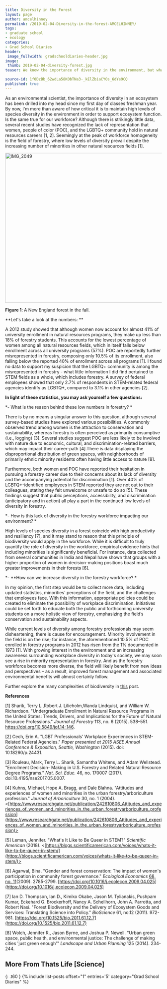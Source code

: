 ```yaml
---
title: Diversity in the Forest
layout: page
author: amcelhinney
permalink: /2019-02-04-Diversity-in-the-forest-AMCELHINNEY/
tags:
- graduate school
- ecology
categories:
- Grad School Diaries
header:
 image_fullwidth: gradschooldiaries-header.jpg
image:
 thumb: 2019-02-04-diversity-forest.jpg
teaser: We know the importance of diversity in the environment, but what’s at risk by neglecting the levels of diversity in forestry’s workforce?

source-id: 1f0DzBb_62wdLa58KObTNa3-_kElZbiaCYOs_6dYe9CQ
published: true
---
```


As an environmental scientist, the importance of diversity in an ecosystem has been drilled into my head since my first day of classes freshman year. By now, I'm more than aware of how critical it is to maintain high levels of species diversity in the environment in order to support ecosystem function. Is the same true for our workforce? Although there is strikingly little data, several recent studies have recognized the lack of representation that women, people of color (POC), and the LGBTQ+ community hold in natural resources careers [1, 2]. Seemingly at the peak of workforce homogeneity is the field of forestry, where low levels of diversity prevail despite the increasing number of minorities in other natural resources fields [1].

 

<a data-flickr-embed="true"  href="https://www.flickr.com/photos/139839751@N06/31962525788/in/dateposted-friend/" title="IMG_2049"><img src="https://farm5.staticflickr.com/4839/31962525788_89ddf41c01_z.jpg" width="640" height="480" alt="IMG_2049"></a><script async src="//embedr.flickr.com/assets/client-code.js" charset="utf-8"></script>

**Figure 1**: A New England forest in the fall.

 

**Let's take a look at the numbers: **

 

A 2012 study showed that although women now account for almost 41% of university enrollment in natural resources programs, they make up less than 18% of forestry students. This accounts for the lowest percentage of women among all natural resources fields, which in itself falls below enrollment across all university programs (57%). POC are reportedly further misrepresented in forestry, composing only 10.5% of its enrollment, also falling below the reported 40% of enrollment across all programs [1]. I found no data to support my suspicion that the LGBTQ+ community is among the misrepresented in forestry - what little information I did find pertained to STEM fields as a whole, which includes forestry. A survey of federal employees showed that only 2.7% of respondents in STEM-related federal agencies identify as LGBTQ+, compared to 3.1% in other agencies [2]. 

 

**In light of these statistics, you may ask yourself a few questions:**

 

*- What is the reason behind these low numbers in forestry? *

 

There is by no means a singular answer to this question, although several survey-based studies have explored various possibilities. A commonly observed trend among women is the attraction to conservation and sustainability, whereas forestry is often perceived as primarily consumptive (i.e., logging) [3]. Several studies suggest POC are less likely to be involved with nature due to economic, cultural, and discrimination-related barriers, which may impact their career-path [4].There is data displaying the disproportional distribution of green spaces, with neighborhoods of primarily ethnic minority residents often having little access to nature [8]. 

Furthermore, both women and POC have reported their hesitation in pursuing a forestry career due to their concerns about its lack of diversity and the accompanying potential for discrimination [1]. Over 40% of LGBTQ+-identified employees in STEM reported they are not out to their colleagues, stating they felt unwelcome or unsafe to do so [5]. These findings suggest that public perceptions, accessibility, and discrimination (anticipatory and in action) all play a part in the continued low levels of diversity in forestry. 

 

*- How is this lack of diversity in the forestry workforce impacting our environment? *

 

High levels of species diversity in a forest coincide with high productivity and resiliency [7], and it may stand to reason that this principle of biodiversity would apply in the workforce. While it is difficult to truly quantify the role of diversity in the workforce, empirical evidence hints that including minorities is significantly beneficial. For instance, data collected from several communities in India and Nepal have shown that groups with a higher proportion of women in decision-making positions boast much greater improvements in their forests [6].

 

*- **How can we increase diversity in the forestry workforce? *

 

In my opinion, the first step would be to collect more data, including updated statistics, minorities' perceptions of the field, and the challenges that employees face. With this information, appropriate policies could be created to eliminate the possibility of workplace discrimination. Initiatives could be set forth to educate both the public and forthcoming university students on a more holistic view of forestry, emphasizing the field’s conservation and sustainability aspects. 

 

While current levels of diversity among forestry professionals may seem disheartening, there is cause for encouragement. Minority involvement in the field is on the rise; for instance, the aforementioned 10.5% of POC enrolled in forestry programs in 2012 has risen from the 1% documented in 1973 [1]. With growing interest in the environment and an increasing awareness surrounding workplace diversity in today's society, we may soon see a rise in minority representation in forestry. And as the forestry workforce becomes more diverse, the field will likely benefit from new ideas and perspectives – as a result, improved forest management and associated environmental benefits will almost certainly follow.

 

Further explore the many complexities of biodiversity in [this](http://thatslifesci.com/2018-12-31-question-about-biodiversity-LMadhireddy/) post. 

**References**

[1] Sharik, Terry L.,Robert J. Lilieholm,Wanda Lindquist, and William W. Richardson. "Undergraduate Enrollment in Natural Resource Programs in the United States: Trends, Drivers, and Implications for the Future of Natural Resource Professions." *Journal of Forestry* 113, no. 6 (2015). 538–551. https://doi.org/10.5849/jof.14-146.

[2] Cech, Erin A. "LGBT Professionals' Workplace Experiences in STEM-Related Federal Agencies." *Paper presented at 2015 ASEE Annual Conference & Exposition, Seattle, Washington* (2015). doi: 10.18260/p.24431.
 
[3] Rouleau, Mark, Terry L. Sharik, Samantha Whitens, and Adam Wellstead. "Enrollment Decision- Making in U.S. Forestry and Related Natural Resource Degree Programs." *Nat. Sci. Educ.* 46, no. 170007 (2017). doi:10.4195/nse2017.05.0007.
 
[4] Kuhns, Michael, Hope A. Bragg, and Dale Blahna. "Attitudes and experiences of women and minorities in the urban forestry/arboriculture profession." *Journal of Arboriculture* 30, no. 1 (2004). <[https://www.researchgate.net/publication/242610806_Attitudes_and_experiences_of_women_and_minorities_in_the_urban_forestryarboriculture_profession](https://www.researchgate.net/publication/242610806_Attitudes_and_experiences_of_women_and_minorities_in_the_urban_forestryarboriculture_profession)>

[5] Leman, Jennifer. "What's It Like to Be Queer in STEM?" *Scientific American* (2018). <[https://blogs.scientificamerican.com/voices/whats-it-like-to-be-queer-in-stem/](https://blogs.scientificamerican.com/voices/whats-it-like-to-be-queer-in-stem/)>

[6] Agarwal, Bina. "Gender and forest conservation: The impact of women's participation in community forest governance." *Ecological Economics* [68, no. 11](https://www.sciencedirect.com/science/journal/09218009/68/11)(2009). 2785-2799. [https://doi.org/10.1016/j.ecolecon.2009.04.025](https://doi.org/10.1016/j.ecolecon.2009.04.025) 

[7] Ian D. Thompson, Ian D., Kimiko Okabe, Jason M. Tylianakis, Pushpam Kumar, Eckehard G. Brockerhoff, Nancy A. Schellhorn,  John A. Parrotta, and Robert Nasi. "Forest Biodiversity and the Delivery of Ecosystem Goods and Services: Translating Science into Policy." *BioScience* 61, no.12 (2011). 972-981. [https://doi.org/10.1525/bio.2011.61.12.7](https://doi.org/10.1525/bio.2011.61.12.7)

[8] Wolch, Jennifer R., Jason Byrne, and Joshua P. Newell. "Urban green space, public health, and environmental justice: The challenge of making cities 'just green enough'" *Landscape and Urban Planning* 125 (2014). 234-244.

## More From Thats Life [Science]
{: .t60 }
{% include list-posts offset="1" entries='5' category="Grad School Diaries" %}

